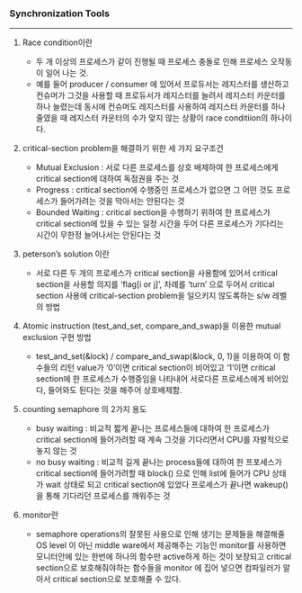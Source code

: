 ### Synchronization Tools
-------------------------------------------
1. Race condition이란
    - 두 개 이상의 프로세스가 같이 진행될 때 프로세스 충돌로 인해 프로세스 오작동이 일어 나는 것.
    - 예를 들어 producer / consumer 에 있어서 프로듀서는 레지스터를 생산하고 컨슈머가 그것을 사용할 때 프로듀서가 레지스터를 늘려서 레지스터 카운터를 하나 늘렸는데 동시에 컨슈머도 레지스터를 사용하여 레지스터 카운터를 하나 줄였을 때 레지스터 카운터의 수가 맞지 않는 상황이 race conditiion의 하나이다.

2. critical-section problem을 해결하기 위한 세 가지 요구조건
    - Mutual Exclusion : 서로 다른 프로세스를 상호 배제하여 한 프로세스에게 critical section에 대하여 독점권을 주는 것
    - Progress : critical section에 수행중인 프로세스가 없으면 그 어떤 것도 프로세스가 들어가려는 것을 막아서는 안된다는 것
    - Bounded Waiting : critical section을 수행하기 위하여 한 프로세스가 critical section에 있을 수 있는 일정 시간을 두어 다른 프로세스가 기다리는 시간이 무한정 늘어나서는 안된다는 것

3. peterson’s solution 이란
    - 서로 다른 두 개의 프로세스가 critical section을 사용함에 있어서 critical section을 사용할 의지를 ‘flag[i or j]’, 차례를 ‘turn’ 으로 두어서 critical section 사용에 critical-section problem을 일으키지 않도록하는 s/w 레벨의 방법

4. Atomic instruction (test_and_set, compare_and_swap)을 이용한 mutual exclusion 구현 방법
    - test_and_set(&lock) / compare_and_swap(&lock, 0, 1)을 이용하여 이 함수들의 리턴 value가 ‘0’이면 critical section이 비어있고 ‘1’이면 critical section에 한 프로세스가 수행중임을 나타내어 서로다른 프로세스에게 비어있다, 들어와도 된다는 것을 해주어 상호배제함.

5. counting semaphore 의 2가지 용도 
    - busy waiting : 비교적 짧게 끝나는 프로세스들에 대하여 한 프로세스가 critical section에 들어가려할 때 계속 그것을 기다리면서 CPU를 자발적으로 놓지 않는 것
    - no busy waiting : 비교적 길게 끝나는 process들에 대하여 한 프포세스가 critical section에 들어가려할 때 block() 으로 인해 list에 들어가 CPU 상태가 wait 상태로 되고 critical section에 있었다 프로세스가 끝나면 wakeup()을 통해 기다리던 프로세스를 깨워주는 것

6. monitor란
    - semaphore operations의 잘못된 사용으로 인해 생기는 문제들을 해결해줄 OS level 이 아닌 middle ware에서 제공해주는 기능인 monitor를 사용하면 모니터안에 있는 한번에 하나의 함수만 active하게 하는 것이 보장되고 critical section으로 보호해줘야하는 함수들을 monitor 에 집어 넣으면 컴파일러가 알아서 critical section으로 보호해줄 수 있다.